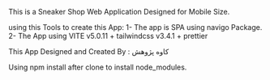 This is a Sneaker Shop Web Application Designed for Mobile Size.

using this Tools to create this App:
1- The app is SPA using navigo Package.
2- The App using  VITE v5.0.11 + tailwindcss v3.4.1 + prettier

This App Designed and Created By : کاوه پژوهش 

Using npm install  after clone to install node_modules.
